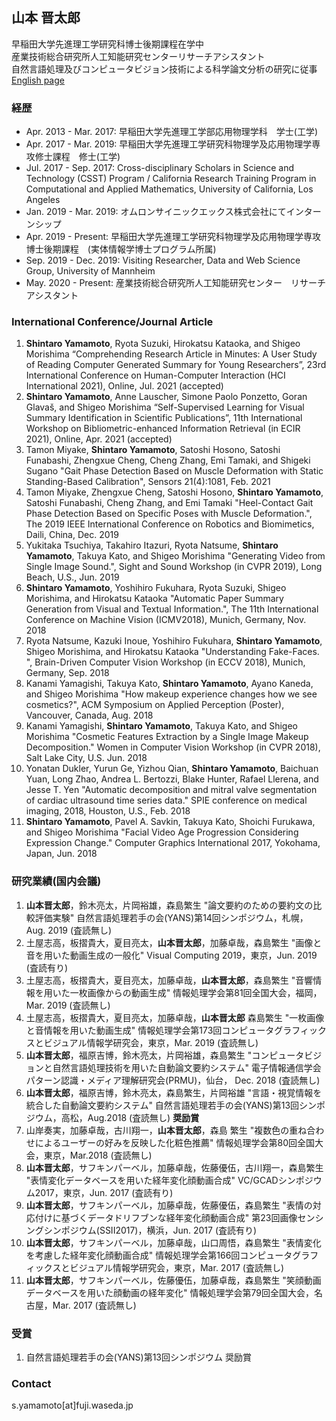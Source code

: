 ## 山本 晋太郎
早稲田大学先進理工学研究科博士後期課程在学中<br>
産業技術総合研究所人工知能研究センターリサーチアシスタント<br>
自然言語処理及びコンピュータビジョン技術による科学論文分析の研究に従事<br>
[English page](https://yamashin42.github.io/yamashin42/)

### 経歴
- Apr. 2013 - Mar. 2017: 早稲田大学先進理工学部応用物理学科　学士(工学)
- Apr. 2017 - Mar. 2019: 早稲田大学先進理工学研究科物理学及応用物理学専攻修士課程　修士(工学)
- Jul. 2017 - Sep. 2017: Cross-disciplinary Scholars in Science and Technology (CSST) Program / California Research Training Program in Computational and Applied Mathematics, University of California, Los Angeles
- Jan. 2019 - Mar. 2019: オムロンサイニックエックス株式会社にてインターンシップ
- Apr. 2019 - Present: 早稲田大学先進理工学研究科物理学及応用物理学専攻博士後期課程　(実体情報学博士プログラム所属)
- Sep. 2019 - Dec. 2019: Visiting Researcher, Data and Web Science Group, University of Mannheim
- May. 2020 - Present: 産業技術総合研究所人工知能研究センター　リサーチアシスタント

### International Conference/Journal Article
1. **Shintaro Yamamoto**, Ryota Suzuki, Hirokatsu Kataoka, and Shigeo Morishima “Comprehending Research Article in Minutes: A User Study of Reading Computer Generated Summary for Young Researchers”, 23rd International Conference on Human-Computer Interaction (HCI International 2021), Online, Jul. 2021 (accepted)
1.  **Shintaro Yamamoto**, Anne Lauscher, Simone Paolo Ponzetto, Goran Glavaš, and Shigeo Morishima “Self-Supervised Learning for Visual Summary Identification in Scientific Publications”, 11th International Workshop on Bibliometric-enhanced Information Retrieval (in ECIR 2021), Online, Apr. 2021 (accepted)
1. Tamon Miyake, **Shintaro Yamamoto**, Satoshi Hosono, Satoshi Funabashi, Zhengxue Cheng, Cheng Zhang, Emi Tamaki, and Shigeki Sugano "Gait Phase Detection Based on Muscle Deformation with Static Standing-Based Calibration", Sensors 21(4):1081, Feb. 2021
1. Tamon Miyake, Zhengxue Cheng, Satoshi Hosono, **Shintaro Yamamoto**, Satoshi Funabashi, Cheng Zhang, and Emi Tamaki "Heel-Contact Gait Phase Detection Based on Specific Poses with Muscle Deformation.", The 2019 IEEE International Conference on Robotics and Biomimetics, Daili, China, Dec. 2019 
1. Yukitaka Tsuchiya, Takahiro Itazuri, Ryota Natsume, **Shintaro Yamamoto**, Takuya Kato, and Shigeo Morishima "Generating Video from Single Image Sound.", Sight and Sound Workshop (in CVPR 2019), Long Beach, U.S., Jun. 2019
1. **Shintaro Yamamoto**, Yoshihiro Fukuhara, Ryota Suzuki, Shigeo Morishima, and Hirokatsu Kataoka "Automatic Paper Summary Generation from Visual and Textual Information.", The 11th International Conference on Machine Vision (ICMV2018), Munich, Germany, Nov. 2018
1. Ryota Natsume, Kazuki Inoue, Yoshihiro Fukuhara, **Shintaro Yamamoto**, Shigeo Morishima, and Hirokatsu Kataoka "Understanding Fake-Faces. ", Brain-Driven Computer Vision Workshop (in ECCV 2018), Munich, Germany, Sep. 2018
1. Kanami Yamagishi, Takuya Kato, **Shintaro Yamamoto**, Ayano Kaneda, and Shigeo Morishima "How makeup experience changes how we see cosmetics?", ACM Symposium on Applied Perception (Poster), Vancouver, Canada, Aug. 2018
1. Kanami Yamagishi, **Shintaro Yamamoto**, Takuya Kato, and Shigeo Morishima "Cosmetic Features Extraction by a Single Image Makeup Decomposition." Women in Computer Vision Workshop (in CVPR 2018), Salt Lake City, U.S. Jun. 2018
1. Yonatan Dukler, Yurun Ge, Yizhou Qian, **Shintaro Yamamoto**, Baichuan Yuan, Long Zhao, Andrea L. Bertozzi, Blake Hunter, Rafael Llerena, and Jesse T. Yen "Automatic decomposition and mitral valve segmentation of cardiac ultrasound time series data." SPIE conference on medical imaging, 2018, Houston, U.S., Feb. 2018
1. **Shintaro Yamamoto**, Pavel A. Savkin, Takuya Kato, Shoichi Furukawa, and Shigeo Morishima "Facial Video Age Progression Considering Expression Change." Computer Graphics International 2017, Yokohama, Japan, Jun. 2018

### 研究業績(国内会議)
1. **山本晋太郎**，鈴木亮太，片岡裕雄，森島繁生 "論文要約のための要約文の比較評価実験" 自然言語処理若手の会(YANS)第14回シンポジウム，札幌，Aug. 2019 (査読無し)
1. 土屋志高，板摺貴大，夏目亮太，**山本晋太郎**，加藤卓哉，森島繁生 "画像と音を用いた動画生成の一般化" Visual Computing 2019，東京，Jun. 2019 (査読有り)
1. 土屋志高，板摺貴大，夏目亮太，加藤卓哉，**山本晋太郎**，森島繁生 "音響情報を用いた一枚画像からの動画生成" 情報処理学会第81回全国大会，福岡，Mar. 2019 (査読無し)
1. 土屋志高，板摺貴大，夏目亮太，加藤卓哉，**山本晋太郎** 森島繁生 "一枚画像と音情報を用いた動画生成" 情報処理学会第173回コンピュータグラフィックスとビジュアル情報学研究会，東京，Mar. 2019 (査読無し)
1. **山本晋太郎**，福原吉博，鈴木亮太，片岡裕雄，森島繁生 "コンピュータビジョンと自然言語処理技術を用いた自動論文要約システム" 電子情報通信学会パターン認識・メディア理解研究会(PRMU)，仙台， Dec. 2018 (査読無し)
1. **山本晋太郎**，福原吉博，鈴木亮太，森島繁生，片岡裕雄 "言語・視覚情報を統合した自動論文要約システム" 自然言語処理若手の会(YANS)第13回シンポジウム，高松，Aug.2018 (査読無し) **奨励賞**
1. 山岸奏実，加藤卓哉，古川翔一，**山本晋太郎**，森島 繁生 "複数色の重ね合わせによるユーザーの好みを反映した化粧色推薦" 情報処理学会第80回全国大会，東京，Mar.2018 (査読無し) 
1. **山本晋太郎**，サフキンパーベル，加藤卓哉，佐藤優伍，古川翔一，森島繁生 "表情変化データベースを用いた経年変化顔動画合成" VC/GCADシンポジウム2017，東京，Jun. 2017 (査読有り)
1. **山本晋太郎**，サフキンパーベル，加藤卓哉，佐藤優伍，森島繁生 "表情の対応付けに基づくデータドリフブンな経年変化顔動画合成" 第23回画像センシングシンポジウム(SSII2017)，横浜，Jun. 2017 (査読有り)
1. **山本晋太郎**，サフキンパーベル，加藤卓哉，山口周悟，森島繁生 "表情変化を考慮した経年変化顔動画合成" 情報処理学会第166回コンピュータグラフィックスとビジュアル情報学研究会，東京，Mar. 2017 (査読無し) 
1. **山本晋太郎**，サフキンパーベル，佐藤優伍，加藤卓哉，森島繁生 "笑顔動画データベースを用いた顔動画の経年変化" 情報処理学会第79回全国大会，名古屋，Mar. 2017 (査読無し) 

### 受賞
1. 自然言語処理若手の会(YANS)第13回シンポジウム 奨励賞

### Contact
s.yamamoto\[at]fuji.waseda.jp

